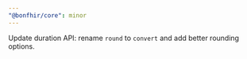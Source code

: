 ```yaml
---
"@bonfhir/core": minor
---
```


Update duration API: rename `round` to `convert` and add better rounding options.

